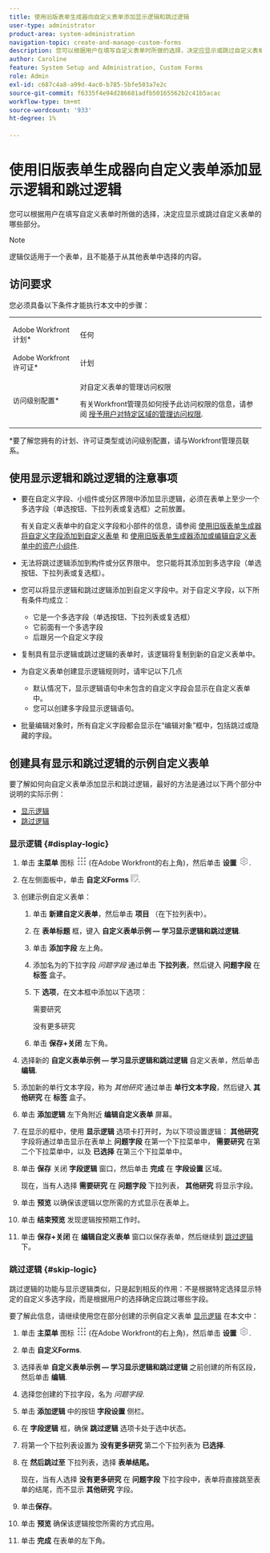```yaml
---
title: 使用旧版表单生成器向自定义表单添加显示逻辑和跳过逻辑
user-type: administrator
product-area: system-administration
navigation-topic: create-and-manage-custom-forms
description: 您可以根据用户在填写自定义表单时所做的选择，决定应显示或跳过自定义表单的哪些部分。
author: Caroline
feature: System Setup and Administration, Custom Forms
role: Admin
exl-id: c687c4a8-a99d-4ac0-b785-5bfe503a7e2c
source-git-commit: f6335f4e94d286681adfb50165562b2c41b5acac
workflow-type: tm+mt
source-wordcount: '933'
ht-degree: 1%

---
```


# 使用旧版表单生成器向自定义表单添加显示逻辑和跳过逻辑

您可以根据用户在填写自定义表单时所做的选择，决定应显示或跳过自定义表单的哪些部分。

>[!NOTE]
>
>逻辑仅适用于一个表单，且不能基于从其他表单中选择的内容。

## 访问要求

您必须具备以下条件才能执行本文中的步骤：

<table style="table-layout:auto"> 
 <col> 
 <col> 
 <tbody> 
  <tr data-mc-conditions=""> 
   <td role="rowheader"> <p>Adobe Workfront计划*</p> </td> 
   <td>任何</td> 
  </tr> 
  <tr> 
   <td role="rowheader">Adobe Workfront许可证*</td> 
   <td>计划</td> 
  </tr> 
  <tr data-mc-conditions=""> 
   <td role="rowheader">访问级别配置*</td> 
   <td> <p>对自定义表单的管理访问权限</p> <p>有关Workfront管理员如何授予此访问权限的信息，请参阅 <a href="../../../administration-and-setup/add-users/configure-and-grant-access/grant-users-admin-access-certain-areas.md" class="MCXref xref">授予用户对特定区域的管理访问权限</a>.</p> </td> 
  </tr>  
 </tbody> 
</table>

&#42;要了解您拥有的计划、许可证类型或访问级别配置，请与Workfront管理员联系。

## 使用显示逻辑和跳过逻辑的注意事项

* 要在自定义字段、小组件或分区界限中添加显示逻辑，必须在表单上至少一个多选字段（单选按钮、下拉列表或复选框）之前放置。

  有关自定义表单中的自定义字段和小部件的信息，请参阅 [使用旧版表单生成器将自定义字段添加到自定义表单](../../../administration-and-setup/customize-workfront/create-manage-custom-forms/add-a-custom-field-to-a-custom-form.md) 和 [使用旧版表单生成器添加或编辑自定义表单中的资产小组件](../../../administration-and-setup/customize-workfront/create-manage-custom-forms/add-widget-or-edit-its-properties-in-a-custom-form.md).

* 无法将跳过逻辑添加到构件或分区界限中。 您只能将其添加到多选字段（单选按钮、下拉列表或复选框）。

* 您可以将显示逻辑和跳过逻辑添加到自定义字段中。对于自定义字段，以下所有条件均成立：

   * 它是一个多选字段（单选按钮、下拉列表或复选框）
   * 它前面有一个多选字段
   * 后跟另一个自定义字段

* 复制具有显示逻辑或跳过逻辑的表单时，该逻辑将复制到新的自定义表单中。
* 为自定义表单创建显示逻辑规则时，请牢记以下几点

   * 默认情况下，显示逻辑语句中未包含的自定义字段会显示在自定义表单中。
   * 您可以创建多字段显示逻辑语句。

* 批量编辑对象时，所有自定义字段都会显示在“编辑对象”框中，包括跳过或隐藏的字段。

## 创建具有显示和跳过逻辑的示例自定义表单

要了解如何向自定义表单添加显示和跳过逻辑，最好的方法是通过以下两个部分中说明的实际示例：

* [显示逻辑](#display-logic)
* [跳过逻辑](#skip-logic)

### 显示逻辑 {#display-logic}

1. 单击 **主菜单** 图标 ![](assets/main-menu-icon.png) (在Adobe Workfront的右上角)，然后单击 **设置** ![](assets/gear-icon-settings.png).

1. 在左侧面板中，单击 **自定义Forms** ![](assets/custom-forms-icon.png).

1. 创建示例自定义表单：

   1. 单击 **新建自定义表单**，然后单击 **项目** （在下拉列表中）。

   1. 在 **表单标题** 框，键入 **自定义表单示例 — 学习显示逻辑和跳过逻辑**.

   1. 单击 **添加字段** 左上角。
   1. 添加名为的下拉字段 *问题字段* 通过单击 **下拉列表**，然后键入 **问题字段** 在 **标签** 盒子。

   1. 下 **选项**，在文本框中添加以下选项：

      需要研究

      没有更多研究

   1. 单击 **保存+关闭** 左下角。

1. 选择新的 **自定义表单示例 — 学习显示逻辑和跳过逻辑** 自定义表单，然后单击 **编辑**.

1. 添加新的单行文本字段，称为 *其他研究* 通过单击 **单行文本字段**，然后键入 **其他研究** 在 **标签** 盒子。

1. 单击 **添加逻辑** 左下角附近 **编辑自定义表单** 屏幕。

1. 在显示的框中，使用 **显示逻辑** 选项卡打开时，为以下项设置逻辑： **其他研究** 字段将通过单击显示在表单上 **问题字段** 在第一个下拉菜单中， **需要研究** 在第二个下拉菜单中，以及 **已选择** 在第三个下拉菜单中。
1. 单击 **保存** 关闭 **字段逻辑** 窗口，然后单击 **完成** 在 **字段设置** 区域。

   现在，当有人选择 **需要研究** 在 **问题字段** 下拉列表， **其他研究** 将显示字段。

1. 单击 **预览** 以确保该逻辑以您所需的方式显示在表单上。
1. 单击 **结束预览** 发现逻辑按预期工作时。
1. 单击 **保存+关闭** 在 **编辑自定义表单** 窗口以保存表单，然后继续到 [跳过逻辑](#skip-logic) 下。

### 跳过逻辑 {#skip-logic}

跳过逻辑的功能与显示逻辑类似，只是起到相反的作用：不是根据特定选择显示特定的自定义多选字段，而是根据用户的选择确定应跳过哪些字段。

要了解此信息，请继续使用您在部分创建的示例自定义表单 [显示逻辑](#display-logic) 在本文中：

1. 单击 **主菜单** 图标 ![](assets/main-menu-icon.png) (在Adobe Workfront的右上角)，然后单击 **设置** ![](assets/gear-icon-settings.png).

1. 单击 **自定义Forms**.
1. 选择表单 **自定义表单示例 — 学习显示逻辑和跳过逻辑** 之前创建的所有区段，然后单击 **编辑**.

1. 选择您创建的下拉字段，名为 *问题字段*.
1. 单击 **添加逻辑** 中的按钮 **字段设置** 侧栏。

1. 在 **字段逻辑** 框，确保 **跳过逻辑** 选项卡处于选中状态。

1. 将第一个下拉列表设置为 **没有更多研究** 第二个下拉列表为 **已选择**.

1. 在 **然后跳过至** 下拉列表，选择 **表单结尾。**

   现在，当有人选择 **没有更多研究** 在 **问题字段** 下拉字段中，表单将直接跳至表单的结尾，而不显示 **其他研究** 字段。

1. 单击&#x200B;**保存**。
1. 单击 **预览**  确保该逻辑按您所需的方式应用。
1. 单击 **完成** 在表单的左下角。
